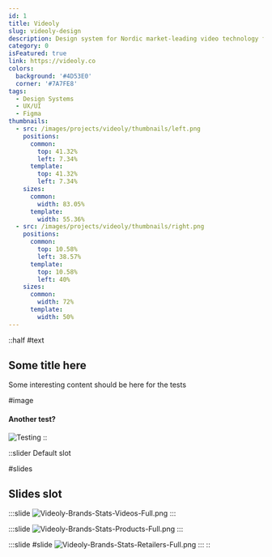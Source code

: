```yaml
---
id: 1
title: Videoly
slug: videoly-design
description: Design system for Nordic market-leading video technology for online retailers offering relevant hand-picked product videos at scale
category: 0
isFeatured: true
link: https://videoly.co
colors:
  background: '#4D53E0'
  corner: '#7A7FE8'
tags:
  - Design Systems
  - UX/UI
  - Figma
thumbnails:
  - src: /images/projects/videoly/thumbnails/left.png
    positions:
      common:
        top: 41.32%
        left: 7.34%
      template:
        top: 41.32%
        left: 7.34%
    sizes:
      common:
        width: 83.05%
      template:
        width: 55.36%
  - src: /images/projects/videoly/thumbnails/right.png
    positions:
      common:
        top: 10.58%
        left: 38.57%
      template:
        top: 10.58%
        left: 40%
    sizes:
      common:
        width: 72%
      template:
        width: 50%
---
```


::half
#text
## **Some title here**

Some interesting content should be here for the tests

#image
#### Another test?

![Testing](images/projects/videoly/content/test.jpg)
::

::slider
Default slot

#slides
## Slides slot

  :::slide
  ![Videoly-Brands-Stats-Videos-Full.png](/images/projects/videoly/content/Videoly-Brands-Stats-Videos-Full.png)
  :::

  :::slide
  ![Videoly-Brands-Stats-Products-Full.png](/images/projects/videoly/content/Videoly-Brands-Stats-Products-Full.png)
  :::

  :::slide
  #slide
  ![Videoly-Brands-Stats-Retailers-Full.png](/images/projects/videoly/content/Videoly-Brands-Stats-Retailers-Full.png)
  :::
::
